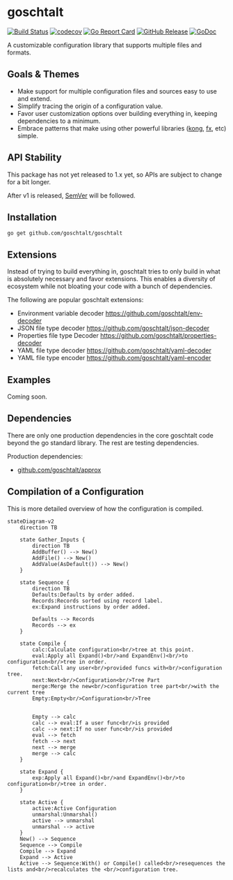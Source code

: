 <!--
SPDX-FileCopyrightText: 2022-2023 Weston Schmidt <weston_schmidt@alumni.purdue.edu>
SPDX-License-Identifier: Apache-2.0
-->
# goschtalt

[![Build Status](https://github.com/goschtalt/goschtalt/actions/workflows/ci.yml/badge.svg)](https://github.com/goschtalt/goschtalt/actions/workflows/ci.yml)
[![codecov](https://codecov.io/gh/goschtalt/goschtalt/graph/badge.svg?token=bLEl1jj8lu)](https://codecov.io/gh/goschtalt/goschtalt)
[![Go Report Card](https://goreportcard.com/badge/github.com/goschtalt/goschtalt)](https://goreportcard.com/report/github.com/goschtalt/goschtalt)
[![GitHub Release](https://img.shields.io/github/release/goschtalt/goschtalt.svg)](https://github.com/goschtalt/goschtalt/releases)
[![GoDoc](https://pkg.go.dev/badge/github.com/goschtalt/goschtalt)](https://pkg.go.dev/github.com/goschtalt/goschtalt)

A customizable configuration library that supports multiple files and formats.

## Goals & Themes

* Make support for multiple configuration files and sources easy to use and extend.
* Simplify tracing the origin of a configuration value.
* Favor user customization options over building everything in, keeping dependencies
  to a minimum.
* Embrace patterns that make using other powerful libraries ([kong](https://github.com/alecthomas/kong), [fx](https://github.com/uber-go/fx), etc) simple.

## API Stability

This package has not yet released to 1.x yet, so APIs are subject to change for
a bit longer.

After v1 is released, [SemVer](http://semver.org/) will be followed.

## Installation

```shell
go get github.com/goschtalt/goschtalt
```

## Extensions

Instead of trying to build everything in, goschtalt tries to only build in what
is absolutely necessary and favor extensions.  This enables a diversity of
ecosystem while not bloating your code with a bunch of dependencies.

The following are popular goschtalt extensions:

* Environment variable decoder https://github.com/goschtalt/env-decoder
* JSON file type decoder https://github.com/goschtalt/json-decoder
* Properties file type Decoder https://github.com/goschtalt/properties-decoder
* YAML file type decoder https://github.com/goschtalt/yaml-decoder
* YAML file type encoder https://github.com/goschtalt/yaml-encoder

## Examples

Coming soon.

## Dependencies

There are only one production dependencies in the core goschtalt code beyond the
go standard library.  The rest are testing dependencies.

Production dependencies:

* [github.com/goschtalt/approx](https://github.com/goschtalt/approx)

## Compilation of a Configuration

This is more detailed overview of how the configuration is compiled.

```mermaid
stateDiagram-v2
    direction TB

    state Gather_Inputs {
        direction TB
        AddBuffer() --> New()
        AddFile() --> New()
        AddValue(AsDefault()) --> New()
    }

    state Sequence {
        direction TB
        Defaults:Defaults by order added.
        Records:Records sorted using record label.
        ex:Expand instructions by order added.

        Defaults --> Records
        Records --> ex
    }

    state Compile {
        calc:Calculate configuration<br/>tree at this point.
        eval:Apply all Expand()<br/>and ExpandEnv()<br/>to configuration<br/>tree in order.
        fetch:Call any user<br/>provided funcs with<br/>configuration tree.
        next:Next<br/>Configuration<br/>Tree Part
        merge:Merge the new<br/>configuration tree part<br/>with the current tree
        Empty:Empty<br/>Configuration<br/>Tree


        Empty --> calc
        calc --> eval:If a user func<br/>is provided
        calc --> next:If no user func<br/>is provided
        eval --> fetch
        fetch --> next
        next --> merge
        merge --> calc
    }

    state Expand {
        exp:Apply all Expand()<br/>and ExpandEnv()<br/>to configuration<br/>tree in order.
    }

    state Active {
        active:Active Configuration
        unmarshal:Unmarshal()
        active --> unmarshal
        unmarshal --> active
    }
    New() --> Sequence
    Sequence --> Compile
    Compile --> Expand
    Expand --> Active
    Active --> Sequence:With() or Compile() called<br/>resequences the lists and<br/>recalculates the <br/>configuration tree.
```
